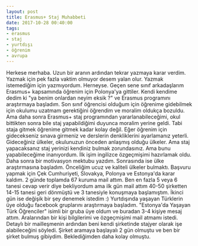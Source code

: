 ```yaml
---
layout: post
title: Erasmus+ Staj Muhabbeti
date: 2017-10-28 00:40:00
tags:
- erasmus
- staj
- yurtdışı
- öğrenim
- avrupa
---
```


Herkese merhaba. Uzun bir aranın ardından tekrar yazmaya karar verdim. Yazmak için pek fazla vaktim olmuyor desem yalan olur. Yazmak istemediğim için yazmıyordum. Herneyse.
Geçen sene sınıf arkadaşlarım Erasmus+ kapsamında öğrenim için Polonya'ya gittiler. Kendi kendime dedim ki "ya benim onlardan neyim eksik ?" ve Erasmus programını araştırmaya başladım. Son sınıf öğrencisi olduğum için öğrenime gidebilmek için okulumu uzatmam gerektiğini öğrendim ve moralim oldukça bozuldu. Ama daha sonra Erasmus+ staj programından yararlanabileceğimi, okul bittikten sonra bile staj yapabildiğimi duyunca moralim yerine geldi. Tabi staja gitmek öğrenime gitmek kadar kolay değil. Eğer öğrenim için gidecekseniz sınava girmeniz ve derslerin denkliklerini ayarlamanız yeterli. Gideceğiniz ülkeler, okulunuzun önceden anlaşmış olduğu ülkeler. Ama staj yapacaksanız staj yerinizi kendiniz bulmak zorundasınız. Ama bunu yapabileceğime inanıyordum.
İlk işim ingilizce özgeçmişimi hazırlamak oldu. Daha sonra bir motivasyon mektubu yazdım. Sonrasında ise ülke araştırmasına başladım. Önceliğim ucuz ve kaliteli ülkeler bulmaktı. Başvuru yapmak için Çek Cumhuriyeti, Slovakya, Polonya ve Estonya'da karar kaldım. 2 günde toplamda 67 kuruma mail attım. Ben en fazla 5 veya 6 tanesi cevap verir diye bekliyordum ama ilk gün mail attım 40-50 şirketten 14-15 tanesi geri dönmüştü ve 3 tanesiyle konuşmaya başlamıştım. İkinci gün ise değişik bir şey denemek istedim :) Yurtdışında yaşayan Türklerin üye olduğu facebook gruplarını araştırmaya başladım. "Estonya'da Yaşayan Türk Öğrenciler" isimli bir gruba üye oldum ve buradan 3-4 kişiye mesaj attım. Aralarından bir kişi bilgilerimi ve özgeçmişimi mail atmamı istedi. Detaylı bir mailleşmenin ardından beni kendi şirketinde stajyer olarak işe alabileceğini söyledi. Şirket aramaya başlayalı 2 gün olmuştu ve ben bir şirket bulmuş gibiydim. Beklediğimden daha kolay olmuştu. 
